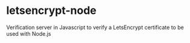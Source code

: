 # letsencrypt-node
Verification server in Javascript to verify a LetsEncrypt certificate to be used with Node.js

